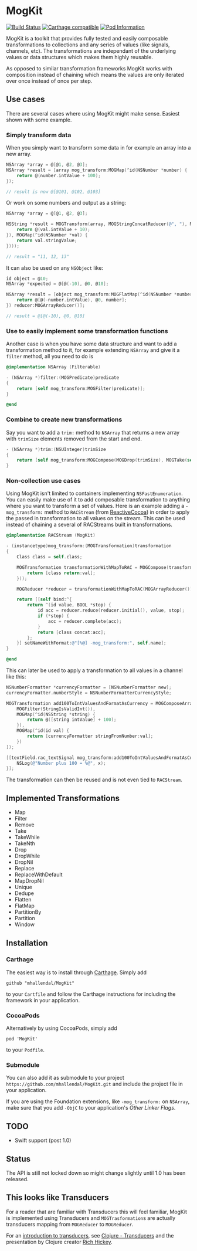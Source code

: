 # MogKit
[![Build Status](https://travis-ci.org/mhallendal/MogKit.svg?branch=master)](https://travis-ci.org/mhallendal/MogKit)
[![Carthage compatible](https://img.shields.io/badge/Carthage-compatible-4BC51D.svg?style=flat)](https://github.com/Carthage/Carthage)
[![Pod Information](https://img.shields.io/cocoapods/v/MogKit.svg?style=flat)](http://cocoadocs.org/docsets/MogKit)

MogKit is a toolkit that provides fully tested and easily composable transformations to collections and any series of values (like signals, channels, etc). The transformations are independant of the underlying values or data structures which makes them highly reusable.

As opposed to similar transformation frameworks MogKit works with composition instead of chaining which means the values are only iterated over once instead of once per step.

## Use cases
There are several cases where using MogKit might make sense. Easiest shown with some example.

### Simply transform data
When you simply want to transform some data in for example an array into a new array.

```objective-c
NSArray *array = @[@1, @2, @3];
NSArray *result = [array mog_transform:MOGMap(^id(NSNumber *number) {
    return @(number.intValue + 100);
});

// result is now @[@101, @102, @103]
```

Or work on some numbers and output as a string:
```objective-c
NSArray *array = @[@1, @2, @3];

NSString *result = MOGTransform(array, MOGStringConcatReducer(@", "), MOGCompose(MOGMap(^id(NSNumber *val) {
    return @(val.intValue + 10);
}), MOGMap(^id(NSNumber *val) {
    return val.stringValue;
})));

// result = "11, 12, 13"
```

It can also be used on any `NSObject` like:
```objective-c
id object = @10;
NSArray *expected = @[@(-10), @0, @10];

NSArray *result = [object mog_transform:MOGFlatMap(^id(NSNumber *number) {
    return @[@(-number.intValue), @0, number];
}) reducer:MOGArrayReducer()];

// result = @[@(-10), @0, @10]
```

### Use to easily implement some transformation functions
Another case is when you have some data structure and want to add a transformation method to it, for example extending `NSArray` and give it a `filter` method, all you need to do is

```objective-c
@implementation NSArray (Filterable)

- (NSArray *)filter:(MOGPredicate)predicate
{
    return [self mog_transform:MOGFilter(predicate)];
}

@end
```

### Combine to create new transformations
Say you want to add a `trim:` method to `NSArray` that returns a new array with `trimSize` elements removed from the start and end.
```objective-c
- (NSArray *)trim:(NSUInteger)trimSize 
{
    return [self mog_transform:MOGCompose(MOGDrop(trimSize), MOGTake(self.count - 2 * trimSize))];
}
```

### Non-collection use cases
Using MogKit isn't limited to containers implementing `NSFastEnumeration`. You can easily make use of it to add composable transformation to anything where you want to transform a set of values. Here is an example adding a `-mog_transform:` method to `RACStream` (from [ReactiveCocoa](https://github.com/ReactiveCocoa/ReactiveCocoa)) in order to apply the passed in transformation to all values on the stream. This can be used instead of chaining a several of RACStreams built in transformations.

```objective-c
@implementation RACStream (MogKit)

- (instancetype)mog_transform:(MOGTransformation)transformation
{
    Class class = self.class;

    MOGTransformation transformationWithMapToRAC = MOGCompose(transformation, MOGMap(^id(id val) {
        return [class return:val];
    }));

    MOGReducer *reducer = transformationWithMapToRAC(MOGArrayReducer());

    return [[self bind:^{
        return ^(id value, BOOL *stop) {
            id acc = reducer.reduce(reducer.initial(), value, stop);
            if (*stop) {
                acc = reducer.complete(acc);
            }
            return [class concat:acc];
        };
    }] setNameWithFormat:@"[%@] -mog_transform:", self.name];
}

@end
```

This can later be used to apply a transformation to all values in a channel like this:

```objective-c
NSNumberFormatter *currencyFormatter = [NSNumberFormatter new];
currencyFormatter.numberStyle = NSNumberFormatterCurrencyStyle;

MOGTransformation add100ToIntValuesAndFormatAsCurrency = MOGComposeArray(@[
    MOGFilter(StringIsValidInt()),
    MOGMap(^id(NSString *string) {
        return @([string intValue] + 100);
    }),
    MOGMap(^id(id val) {
        return [currencyFormatter stringFromNumber:val];
    })
]);

[[textField.rac_textSignal mog_transform:add100ToIntValuesAndFormatAsCurrency] subscribeNext:^(id x) {
    NSLog(@"Number plus 100 = %@", x);
}];

```

The transformation can then be reused and is not even tied to `RACStream`.

## Implemented Transformations
- Map
- Filter
- Remove
- Take
- TakeWhile
- TakeNth
- Drop
- DropWhile
- DropNil
- Replace
- ReplaceWithDefault
- MapDropNil
- Unique
- Dedupe
- Flatten
- FlatMap
- PartitionBy
- Partition
- Window

## Installation

### Carthage
The easiest way is to install through [Carthage](https://github.com/Carthage/Carthage). Simply add

```
github "mhallendal/MogKit"
```

to your `Cartfile` and follow the Carthage instructions for including the framework in your application.

### CocoaPods
Alternatively by using CocoaPods, simply add
```
pod 'MogKit'
```

to your `Podfile`.

### Submodule
You can also add it as submodule to your project `https://github.com/mhallendal/MogKit.git` and include the project file in your application.

If you are using the Foundation extensions, like `-mog_transform:` on `NSArray`, make sure that you add `-ObjC` to your application's _Other Linker Flags_.

## TODO
- Swift support (post 1.0)

## Status
The API is still not locked down so might change slightly until 1.0 has been released.

## This looks like Transducers
For a reader that are familiar with Transducers this will feel familiar, MogKit is implemented using Transducers and `MOGTrasformation`s are actually transducers mapping from `MOGReducer` to `MOGReducer`.

For an [introduction to transducers](http://blog.cognitect.com/blog/2014/8/6/transducers-are-coming), see [Clojure - Transducers](http://clojure.org/transducers) and the presentation by Clojure creator [Rich Hickey](https://www.youtube.com/watch?v=6mTbuzafcII).
